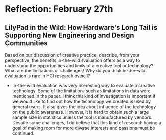 # Reflection: February 27th 

## LilyPad in the Wild: How Hardware's Long Tail is Supporting New Engineering and Design Communities 

Based on our discussion of creative practice, describe, from your perspective, the benefits in-the-wild evaluation offers as a way to understand the opportunities and limits of a creative tool or technology? What are the limitations or challenges? Why do you think in-the-wild evaluation is rare in HCI research overall?

- In-the-wild evaluation was very interesting way to evaluate a creative technology. Some of the limitations such as limitations in data were mentioned in the paper. I think this kind of investigation is important if we would like to find out how the technology we created is used by general users. It also gives the idea about influence of the technology on the public awareness. However, it is hard to obtain such a large sample size in statistics unless the tool is manufactured by vendors. Despite some challenges, I do believe that this kind of research having a goal of making room for more diverse interests and passions must be continued.             
